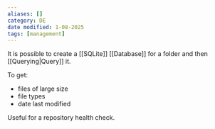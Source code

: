 ```yaml
---
aliases: []
category: DE
date modified: 1-08-2025
tags: [management]
---
```

It is possible to create a [[SQLite]] [[Database]] for a folder and then [[Querying|Query]] it.

To get:
- files of large size
- file types
- date last modified

Useful for a repository health check. 